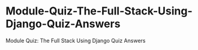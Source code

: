 # Module-Quiz-The-Full-Stack-Using-Django-Quiz-Answers
Module Quiz: The Full Stack Using Django Quiz Answers
